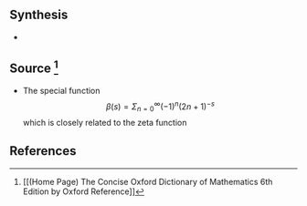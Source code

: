 ## Synthesis
- 
## Source [^1]
- The special function $$\beta (s) = \Sigma_{n=0}^{\infty}(-1)^n(2n + 1)^{-s}$$which is closely related to the zeta function
## References

[^1]: [[(Home Page) The Concise Oxford Dictionary of Mathematics 6th Edition by Oxford Reference]]